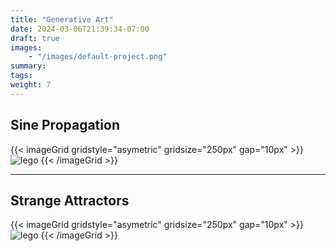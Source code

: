 ```yaml
---
title: "Generative Art"
date: 2024-03-06T21:39:34-07:00
draft: true
images:
    - "/images/default-project.png"
summary:
tags:
weight: 7
---
```


## Sine Propagation

{{< imageGrid gridstyle="asymetric" gridsize="250px" gap="10px" >}}
  ![lego](/images/generative/sine-propagation-volume-houdini.jpg)
{{< /imageGrid >}}

---
## Strange Attractors

{{< imageGrid gridstyle="asymetric" gridsize="250px" gap="10px" >}}
  ![lego](/images/generative/strange-attractor-01.png)
{{< /imageGrid >}}
